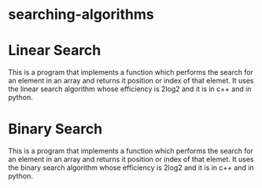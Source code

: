 # searching-algorithms

# Linear Search

This is a program that implements a function which performs the search for an element in an array and returns it position or index of that elemet. It uses the linear search algorithm whose efficiency is 2log2 and it is in c++ and in python.



# Binary Search
This is a program that implements a function which performs the search for an element in an array and returns it position or index of that elemet. It uses the binary search algorithm whose efficiency is 2log2 and it is in c++ and in python.

